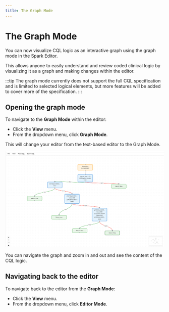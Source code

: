 ```yaml
---
title: The Graph Mode
---
```


# The Graph Mode

You can now visualize CQL logic as an interactive graph using the graph mode in the Spark Editor.

This allows anyone to easily understand and review coded clinical logic by visualizing it as a graph and making changes within the editor.

:::tip
The graph mode currently does not support the full CQL specification and is limited to selected logical elements, but more features will be added to cover more of the specification.
:::

## Opening the graph mode

To navigate to the **Graph Mode** within the editor:

- Click the **View** menu.
- From the dropdown menu, click **Graph Mode**.

This will change your editor from the text-based editor to the Graph Mode.

![Graph Mode](image-6.png)

You can navigate the graph and zoom in and out and see the content of the CQL logic.

## Navigating back to the editor

To navigate back to the editor from the **Graph Mode**:

- Click the **View** menu.
- From the dropdown menu, click **Editor Mode**.
